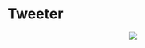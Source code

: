 # Tweeter
<div align='center'>
  <img src="https://cloud.githubusercontent.com/assets/8518514/7334010/6b6d3d0c-eb39-11e4-9971-90cb5c28622b.png">
</div>
